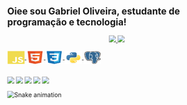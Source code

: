 ## Oiee sou Gabriel Oliveira, estudante de programação e tecnologia!
<div align="center">
  <a href="https://github.com/GabrielOliveiraBR">
  <img height="180em" src="https://github-readme-stats.vercel.app/api?username=GabrielOliveiraBR&show_icons=true&theme=tokyonight&include_all_commits=true&count_private=true"/>
  <img height="180em" src="https://github-readme-stats.vercel.app/api/top-langs/?username=GabrielOliveiraBR&layout=compact&langs_count=7&theme=tokyonight"/>
</div>
  
  <div style="display: inline_block"><br>
  <img align="center" alt="icon-Js" height="30" width="40" src="https://raw.githubusercontent.com/devicons/devicon/master/icons/javascript/javascript-plain.svg">
  <img align="center" alt="icon-HTML" height="30" width="40" src="https://raw.githubusercontent.com/devicons/devicon/master/icons/html5/html5-original.svg">
  <img align="center" alt="icon-CSS" height="30" width="40" src="https://raw.githubusercontent.com/devicons/devicon/master/icons/css3/css3-original.svg">
  <img align="center" alt="icon-Python" height="30" width="40" src="https://raw.githubusercontent.com/devicons/devicon/master/icons/python/python-original.svg">
  <img align="center" alt="icon-postgresql" height="30" width="40" src="https://raw.githubusercontent.com/devicons/devicon/master/icons/postgresql/postgresql-original.svg">

</div>

##

<div> 
  <a href="https://www.youtube.com/channel/UCqNrJPUbJB497fv4FLnEGKg" target="_blank"><img src="https://img.shields.io/badge/YouTube-FF0000?style=for-the-badge&logo=youtube&logoColor=white" target="_blank"></a>
  <a href="https://www.instagram.com/gabrielloliveira02/" target="_blank"><img src="https://img.shields.io/badge/-Instagram-%23E4405F?style=for-the-badge&logo=instagram&logoColor=white" target="_blank"></a> 
 <a href="https://discord.gg/337256763696873474" target="_blank"><img src="https://img.shields.io/badge/Discord-7289DA?style=for-the-badge&logo=discord&logoColor=white" target="_blank"></a> 
<a href = "mailto:barretog761@gmail.com"><img src="https://img.shields.io/badge/-Gmail-%23333?style=for-the-badge&logo=gmail&logoColor=white" target="_blank"></a> 
 <a href="https://twitter.com/Gabriel_rmoa" target="_blank"><img src="https://img.shields.io/badge/Twitter-1DA1F2?style=for-the-badge&logo=twitter&logoColor=white" target="_blank"></a>   
 
 ![Snake animation](https://github.com/GabrielOliveiraBR/rafaballerini/blob/output/github-contribution-grid-snake.svg)
 
</div>


